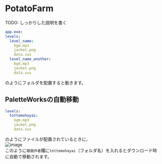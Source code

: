 # PotatoFarm
TODO: しっかりした説明を書く
```yml
app.exe:
levels:
  level_name:
    bgm.mp3
    jacket.png
    data.sus
  level_name_another:
    bgm.mp3
    jacket.png
    data.sus
```
のようにフォルダを配置すると動きます。

## PaletteWorksの自動移動
```yml
levels:
  tottemohayai:
    bgm.mp3
    jacket.png
    data.sus
```
のようにファイルが配置されているときに、  
![image](https://user-images.githubusercontent.com/59691627/152070495-c9c691e7-5a86-4da7-a62f-3a6f67066000.png)   
このように`譜面作者`欄に`tottemohayai`（フォルダ名）を入れるとダウンロード時に自動で移動されます。
